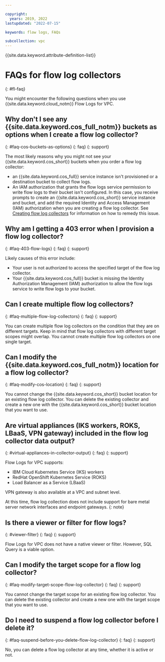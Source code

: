 ```yaml
---

copyright:
  years: 2019, 2022
lastupdated: "2022-07-15"

keywords: flow logs, FAQs

subcollection: vpc
---
```


{{site.data.keyword.attribute-definition-list}}

# FAQs for flow log collectors
{: #fl-faq}

You might encounter the following questions when you use {{site.data.keyword.cloud_notm}} Flow Logs for VPC.

## Why don't I see any {{site.data.keyword.cos_full_notm}} buckets as options when I create a flow log collector?
{: #faq-cos-buckets-as-options}
{: faq}
{: support}

The most likely reasons why you might not see your {{site.data.keyword.cos_short}} buckets when you order a flow log collector:

* an {{site.data.keyword.cos_full}} service instance isn't provisioned or a destination bucket to collect flow logs.
* An IAM authorization that grants the flow logs service permission to write flow logs to their bucket isn't configured.
   In this case, you receive prompts to create an {{site.data.keyword.cos_short}} service instance and bucket, and add the required Identity and Access Management (IAM) authorization when you are creating a flow log collector.
   See [Creating flow log collectors](/docs/vpc?topic=vpc-ordering-flow-log-collector) for information on how to remedy this issue.

## Why am I getting a 403 error when I provision a flow log collector?
{: #faq-403-flow-logs}
{: faq}
{: support}

Likely causes of this error include:

* Your user is not authorized to access the specified target of the flow log collector.
* Your {{site.data.keyword.cos_full}} bucket is missing the Identity Authorization Management (IAM) authorization to allow the flow logs service to write flow logs to your bucket.

## Can I create multiple flow log collectors?
{: #faq-multiple-flow-log-collectors}
{: faq}
{: support}

You can create multiple flow log collectors on the condition that they are on different targets. Keep in mind that flow log collectors with different target scopes might overlap. You cannot create multiple flow log collectors on one single target.

## Can I modify the {{site.data.keyword.cos_full_notm}} location for a flow log collector?
{: #faq-modify-cos-location}
{: faq}
{: support}

You cannot change the {{site.data.keyword.cos_short}} bucket location for an existing flow log collector. You can delete the existing collector and create a new one with the {{site.data.keyword.cos_short}} bucket location that you want to use.

## Are virtual appliances (IKS workers, ROKS, LBaaS, VPN gateway) included in the flow log collector data output?
{: #virtual-appliances-in-collector-output}
{: faq}
{: support}

Flow Logs for VPC supports:

* IBM Cloud Kubernetes Service (IKS) workers
* RedHat OpenShift Kubernetes Service (ROKS)
* Load Balancer as a Service (LBaaS)

VPN gateway is also available at a VPC and subnet level.

At this time, flow log collection does not include support for bare metal server network interfaces and endpoint gateways.
{: note}

## Is there a viewer or filter for flow logs?
{: #viewer-filter}
{: faq}
{: support}

Flow Logs for VPC does not have a native viewer or filter. However, SQL Query is a viable option.

## Can I modify the target scope for a flow log collector?
{: #faq-modify-target-scope-flow-log-collector}
{: faq}
{: support}

You cannot change the target scope for an existing flow log collector. You can delete the existing collector and create a new one with the target scope that you want to use.

## Do I need to suspend a flow log collector before I delete it?
{: #faq-suspend-before-you-delete-flow-log-collector}
{: faq}
{: support}

No, you can delete a flow log collector at any time, whether it is active or not.
